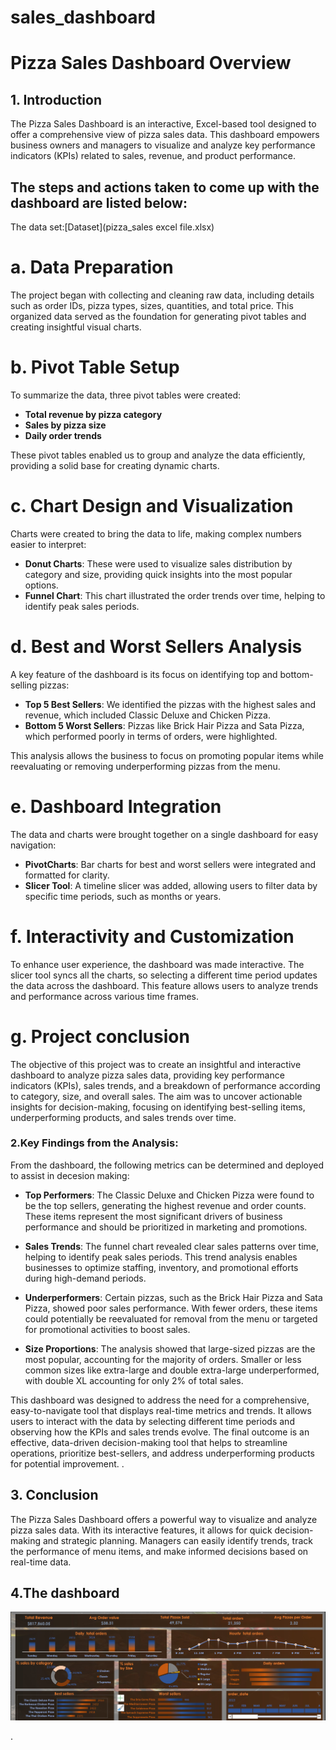 # sales_dashboard
# Pizza Sales Dashboard Overview

## 1. Introduction  
The Pizza Sales Dashboard is an interactive, Excel-based tool designed to offer a comprehensive view of pizza sales data. This dashboard empowers business owners and managers to visualize and analyze key performance indicators (KPIs) related to sales, revenue, and product performance.

## The steps and actions taken to come up with the dashboard are listed below:
The data set:[Dataset](pizza_sales excel file.xlsx)
# a. Data Preparation  
The project began with collecting and cleaning raw data, including details such as order IDs, pizza types, sizes, quantities, and total price. This organized data served as the foundation for generating pivot tables and creating insightful visual charts.

# b. Pivot Table Setup  
To summarize the data, three pivot tables were created:
- **Total revenue by pizza category**
- **Sales by pizza size**
- **Daily order trends**

These pivot tables enabled us to group and analyze the data efficiently, providing a solid base for creating dynamic charts.

# c. Chart Design and Visualization  
Charts were created to bring the data to life, making complex numbers easier to interpret:
- **Donut Charts**: These were used to visualize sales distribution by category and size, providing quick insights into the most popular options.
- **Funnel Chart**: This chart illustrated the order trends over time, helping to identify peak sales periods.

# d. Best and Worst Sellers Analysis  
A key feature of the dashboard is its focus on identifying top and bottom-selling pizzas:
- **Top 5 Best Sellers**: We identified the pizzas with the highest sales and revenue, which included Classic Deluxe and Chicken Pizza.
- **Bottom 5 Worst Sellers**: Pizzas like Brick Hair Pizza and Sata Pizza, which performed poorly in terms of orders, were highlighted.

This analysis allows the business to focus on promoting popular items while reevaluating or removing underperforming pizzas from the menu.

# e. Dashboard Integration  
The data and charts were brought together on a single dashboard for easy navigation:
- **PivotCharts**: Bar charts for best and worst sellers were integrated and formatted for clarity.
- **Slicer Tool**: A timeline slicer was added, allowing users to filter data by specific time periods, such as months or years.

# f. Interactivity and Customization  
To enhance user experience, the dashboard was made interactive. The slicer tool syncs all the charts, so selecting a different time period updates the data across the dashboard. This feature allows users to analyze trends and performance across various time frames.

# g. Project conclusion

The objective of this project was to create an insightful and interactive dashboard to analyze pizza sales data, providing key performance indicators (KPIs), sales trends, and a breakdown of performance according to category, size, and overall sales. The aim was to uncover actionable insights for decision-making, focusing on identifying best-selling items, underperforming products, and sales trends over time.

### 2.Key Findings from the Analysis:
From the dashboard, the following metrics can be determined and deployed to assist in decesion making:
- **Top Performers**: The Classic Deluxe and Chicken Pizza were found to be the top sellers, generating the highest revenue and order counts. These items represent the most significant drivers of business performance and should be prioritized in marketing and promotions.
  
- **Sales Trends**: The funnel chart revealed clear sales patterns over time, helping to identify peak sales periods. This trend analysis enables businesses to optimize staffing, inventory, and promotional efforts during high-demand periods.
  
- **Underperformers**: Certain pizzas, such as the Brick Hair Pizza and Sata Pizza, showed poor sales performance. With fewer orders, these items could potentially be reevaluated for removal from the menu or targeted for promotional activities to boost sales.
  
- **Size Proportions**: The analysis showed that large-sized pizzas are the most popular, accounting for the majority of orders. Smaller or less common sizes like extra-large and double extra-large underperformed, with double XL accounting for only 2% of total sales.

This dashboard was designed to address the need for a comprehensive, easy-to-navigate tool that displays real-time metrics and trends. It allows users to interact with the data by selecting different time periods and observing how the KPIs and sales trends evolve. The final outcome is an effective, data-driven decision-making tool that helps to streamline operations, prioritize best-sellers, and address underperforming products for potential improvement.
.

## 3. Conclusion  
The Pizza Sales Dashboard offers a powerful way to visualize and analyze pizza sales data. With its interactive features, it allows for quick decision-making and strategic planning. Managers can easily identify trends, track the performance of menu items, and make informed decisions based on real-time data.

## 4.The dashboard
![Dashboard](Pizza_sales_dashboard.png)




.
